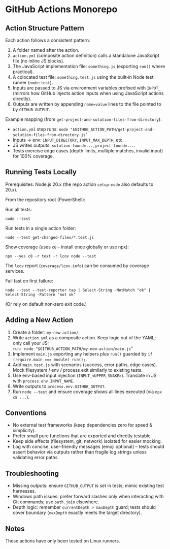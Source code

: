 # GitHub Actions Monorepo

## Action Structure Pattern
Each action follows a consistent pattern:

1. A folder named after the action.
2. `action.yml` (composite action definition) calls a standalone JavaScript file (no inline JS blocks).
3. The JavaScript implementation file: `something.js` (exporting `run()` where practical).
4. A colocated test file: `something.test.js` using the built‑in Node test runner (`node:test`).
5. Inputs are passed to JS via environment variables prefixed with `INPUT_` (mirrors how GitHub injects action inputs when using JavaScript actions directly).
6. Outputs are written by appending `name=value` lines to the file pointed to by `GITHUB_OUTPUT`.

Example mapping (from `get-project-and-solution-files-from-directory`):
- `action.yml` step runs: `node "$GITHUB_ACTION_PATH/get-project-and-solution-files-from-directory.js`"
- Inputs -> env: `INPUT_DIRECTORY`, `INPUT_MAX_DEPTH`, etc.
- JS writes outputs: `solution-found=...`, `project-found=...`.
- Tests exercise edge cases (depth limits, multiple matches, invalid input) for 100% coverage.

## Running Tests Locally
Prerequisites: Node.js 20.x (the repo action `setup-node` also defaults to 20.x).

From the repository root (PowerShell):

Run all tests:
```
node --test
```

Run tests in a single action folder:
```
node --test get-changed-files/*.test.js
```

Show coverage (uses `c8` – install once globally or use npx):
```
npx --yes c8 -r text -r lcov node --test
```
The `lcov` report (`coverage/lcov.info`) can be consumed by coverage services.

Fail fast on first failure:
```
node --test --test-reporter tap | Select-String -NotMatch "ok" | Select-String -Pattern "not ok"
```
(Or rely on default non‑zero exit code.)

## Adding a New Action
1. Create a folder: `my-new-action/`.
2. Write `action.yml` as a composite action. Keep logic out of the YAML; only call your JS:  
   `run: node "$GITHUB_ACTION_PATH/my-new-action/main.js`"
3. Implement `main.js` exporting any helpers plus `run()` guarded by `if (require.main === module) run();`.
4. Add `main.test.js` with scenarios (success, error paths, edge cases). Mock filesystem / env / process exit similarly to existing tests.
5. Use env-based input injection (`INPUT_<UPPER_SNAKE>`). Translate in JS with `process.env.INPUT_NAME`.
6. Write outputs to `process.env.GITHUB_OUTPUT`.
7. Run `node --test` and ensure coverage shows all lines executed (via `npx c8 ...`).

## Conventions
- No external test frameworks (keep dependencies zero for speed & simplicity).
- Prefer small pure functions that are exported and directly testable.
- Keep side effects (filesystem, git, network) isolated for easier mocking.
- Log with concise, user‑friendly messages (emoji optional) – tests should assert behavior via outputs rather than fragile log strings unless validating error paths.

## Troubleshooting
- Missing outputs: ensure `GITHUB_OUTPUT` is set in tests; mimic existing test harnesses.
- Windows path issues: prefer forward slashes only when interacting with Git commands; use `path.join` elsewhere.
- Depth logic: remember `currentDepth > maxDepth` guard; tests should cover boundary (`maxDepth` exactly meets the target directory).

## Notes
These actions have only been tested on Linux runners.
